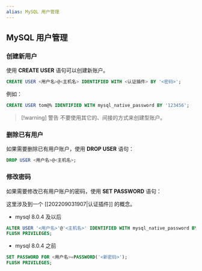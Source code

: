 ```yaml
---
alias: MySQL 用户管理
---
```


## MySQL 用户管理

### 创建新用户

使用 **CREATE USER** 语句可以创建新账户。

``` sql
CREATE USER <用户名>@<主机名> IDENTIFIED WITH <认证插件> BY '<密码>';
```

例如：

```sql
CREATE USER tom@% IDENTIFIED WITH mysql_native_password BY '123456';
```


> [!warning] 警告
> 不要使用其它的、间接的方式来创建型账户。

### 删除已有用户

如果需要删除已有用户账户，使用 **DROP USER** 语句：

``` sql
DROP USER <用户名>@<主机名>;
```

### 修改密码

如果需要修改已有用户账户的密码，使用 **SET PASSWORD** 语句：

这里涉及到一个 [[202209031907|认证插件]] 的概念。

- mysql 8.0.4 及以后

```sql
ALTER USER '<用户名>'@'<主机名>' IDENTIFIED WITH mysql_native_password BY '<新密码>';
FLUSH PRIVILEGES; 
```

- mysql 8.0.4 之前

``` sql
SET PASSWORD FOR <用户名>=PASSWORD('<新密码>');
FLUSH PRIVILEGES; 
```

